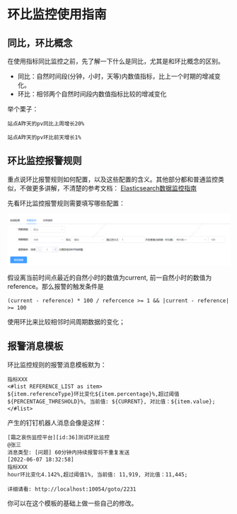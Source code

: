# 环比监控使用指南

## 同比，环比概念

在使用指标同比监控之前，先了解一下什么是同比，尤其是和环比概念的区别。

* 同比：自然时间段(分钟，小时，天等)内数值指标，比上一个时期的增减变化。
* 环比：相邻两个自然时间段内数值指标比较的增减变化

举个栗子：

```
站点A昨天的pv同比上周增长20%
```

```
站点A昨天的pv环比前天增长1%
```

## 环比监控报警规则

重点说环比报警规则如何配置，以及这些配置的含义。其他部分都和普通监控类似，不做更多讲解，不清楚的参考文档：
<a href="./es.md" target="_blank">Elasticsearch数据监控指南</a>

先看环比监控报警规则需要填写哪些配置：

<img src="../img/ring-compare-rule.png" />

假设离当前时间点最近的自然小时的数值为current, 前一自然小时的数值为reference。那么报警的触发条件是

```
(current - reference) * 100 / refercence >= 1 && |current - reference| >= 100
```

使用环比来比较相邻时间周期数据的变化；

## 报警消息模板

环比监控规则的报警消息模板默为：

```
指标XXX
<#list REFERENCE_LIST as item>
${item.referenceType}环比变化${item.percentage}%,超过阈值${PERCENTAGE_THRESHOLD}%, 当前值: ${CURRENT}, 对比值：${item.value};
</#list>
```

产生的钉钉机器人消息会像是这样：

```
[霜之哀伤监控平台][id:36]测试环比监控
@张三
消息类型: [问题] 60分钟内持续报警将不重复发送
[2022-06-07 18:32:58]
指标XXX
hour环比变化4.142%,超过阈值1%, 当前值: 11,919, 对比值：11,445;

详细请看: http://localhost:10054/goto/2231
```

你可以在这个模板的基础上做一些自己的修改。
